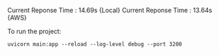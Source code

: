 Current Reponse Time : 14.69s {Local}
Current Reponse Time : 13.64s {AWS}


To run the project: 

```
uvicorn main:app --reload --log-level debug --port 3200
```